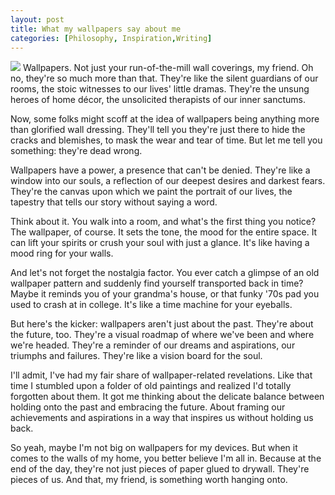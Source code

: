 ```yaml
---
layout: post
title: What my wallpapers say about me
categories: [Philosophy, Inspiration,Writing]
---
```


![](https://mysteriousadventuresblog.wordpress.com/wp-content/uploads/2023/05/pexels-photo-354939.jpeg) Wallpapers. Not just your run-of-the-mill wall coverings, my friend. Oh no, they're so much more than that. They're like the silent guardians of our rooms, the stoic witnesses to our lives' little dramas. They're the unsung heroes of home décor, the unsolicited therapists of our inner sanctums.

Now, some folks might scoff at the idea of wallpapers being anything more than glorified wall dressing. They'll tell you they're just there to hide the cracks and blemishes, to mask the wear and tear of time. But let me tell you something: they're dead wrong.

Wallpapers have a power, a presence that can't be denied. They're like a window into our souls, a reflection of our deepest desires and darkest fears. They're the canvas upon which we paint the portrait of our lives, the tapestry that tells our story without saying a word.

Think about it. You walk into a room, and what's the first thing you notice? The wallpaper, of course. It sets the tone, the mood for the entire space. It can lift your spirits or crush your soul with just a glance. It's like having a mood ring for your walls.

And let's not forget the nostalgia factor. You ever catch a glimpse of an old wallpaper pattern and suddenly find yourself transported back in time? Maybe it reminds you of your grandma's house, or that funky '70s pad you used to crash at in college. It's like a time machine for your eyeballs.

But here's the kicker: wallpapers aren't just about the past. They're about the future, too. They're a visual roadmap of where we've been and where we're headed. They're a reminder of our dreams and aspirations, our triumphs and failures. They're like a vision board for the soul.

I'll admit, I've had my fair share of wallpaper-related revelations. Like that time I stumbled upon a folder of old paintings and realized I'd totally forgotten about them. It got me thinking about the delicate balance between holding onto the past and embracing the future. About framing our achievements and aspirations in a way that inspires us without holding us back.

So yeah, maybe I'm not big on wallpapers for my devices. But when it comes to the walls of my home, you better believe I'm all in. Because at the end of the day, they're not just pieces of paper glued to drywall. They're pieces of us. And that, my friend, is something worth hanging onto.
